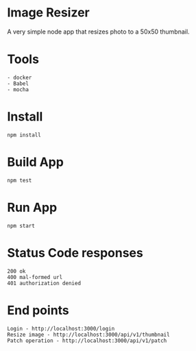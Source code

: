 # Image Resizer 


 A very simple node app that resizes photo to a 50x50 thumbnail. 

# Tools
    - docker
    - Babel 
    - mocha

# Install
    npm install

# Build App
    npm test

# Run App
    npm start

# Status Code responses
    200 ok
    400 mal-formed url
    401 authorization denied

# End points 
    Login - http://localhost:3000/login
    Resize image - http://localhost:3000/api/v1/thumbnail
    Patch operation - http://localhost:3000/api/v1/patch


    